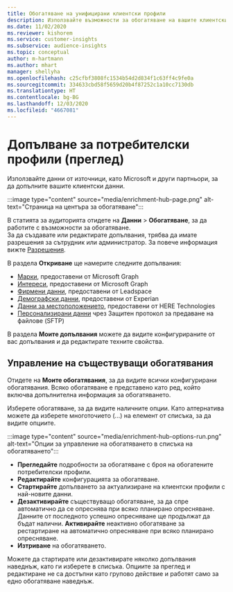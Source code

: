 ```yaml
---
title: Обогатяване на унифицирани клиентски профили
description: Използвайте възможности за обогатяване на вашите клиентски данни.
ms.date: 11/02/2020
ms.reviewer: kishorem
ms.service: customer-insights
ms.subservice: audience-insights
ms.topic: conceptual
author: m-hartmann
ms.author: mhart
manager: shellyha
ms.openlocfilehash: c25cfbf3808fc1534b54d2d834f1c63ff4c9fe0a
ms.sourcegitcommit: 334633cbd58f5659d20b4f87252c1a10cc7130db
ms.translationtype: HT
ms.contentlocale: bg-BG
ms.lasthandoff: 12/03/2020
ms.locfileid: "4667081"
---
```

# <a name="enrichment-for-customer-profiles-preview"></a>Допълване за потребителски профили (преглед)

Използвайте данни от източници, като Microsoft и други партньори, за да допълните вашите клиентски данни.

:::image type="content" source="media/enrichment-hub-page.png" alt-text="Страница на центъра за обогатяване":::

В статията за аудиторията отидете на **Данни** > **Обогатяване**, за да работите с възможности за обогатяване.    
За да създавате или редактирате допълвания, трябва да имате разрешения за сътрудник или администратор. За повече информация вижте [Разрешения](permissions.md).

В раздела **Откриване** ще намерите следните допълвания:

- [Марки](enrichment-microsoft-graph.md), предоставени от Microsoft Graph
- [Интереси](enrichment-microsoft-graph.md), предоставени от Microsoft Graph
- [Фирмени данни](enrichment-leadspace.md), предоставени от Leadspace
- [Демографски данни](enrichment-experian.md), предоставени от Experian
- [Данни за местоположението](enrichment-here.md), предоставени от HERE Technologies
- [Персонализирани данни](enrichment-SFTP-custom-import.md) чрез Защитен протокол за предаване на файлове (SFTP)

В раздела **Моите допълвания** можете да видите конфигурираните от вас допълвания и да редактирате техните свойства.

## <a name="manage-existing-enrichments"></a>Управление на съществуващи обогатявания

Отидете на **Моите обогатявания**, за да видите всички конфигурирани обогатявания. Всяко обогатяване е представено като ред, който включва допълнителна информация за обогатяването.

Изберете обогатяване, за да видите наличните опции. Като алтернатива можете да изберете многоточието (...) на елемент от списъка, за да видите опциите.

:::image type="content" source="media/enrichment-hub-options-run.png" alt-text="Опции за управление на обогатяването в списъка на обогатяването":::

- **Прегледайте** подробности за обогатяване с броя на обогатените потребителски профили.
- **Редактирайте** конфигурацията за обогатяване.
- **Стартирайте** допълването за актуализиране на клиентски профили с най-новите данни.
- **Дезактивирайте** съществуващо обогатяване, за да спре автоматично да се опреснява при всяко планирано опресняване. Данните от последното успешно опресняване ще продължат да бъдат налични. **Активирайте** неактивно обогатяване за рестартиране на автоматично опресняване при всяко планирано опресняване.
- **Изтриване** на обогатяването.

Можете да стартирате или дезактивирате няколко допълвания наведнъж, като ги изберете в списъка. Опциите за преглед и редактиране не са достъпни като групово действие и работят само за едно обогатяване наведнъж.
